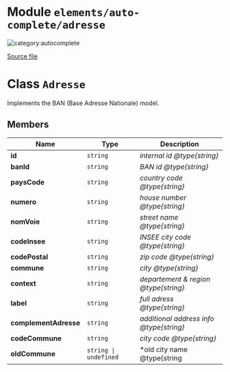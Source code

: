 # Module `elements/auto-complete/adresse`

![category:autocomplete](https://img.shields.io/badge/category-autocomplete-blue.svg?style=flat-square)



[Source file](..\src\elements\auto-complete\adresse.js)

# Class `Adresse`

Implements the BAN (Base Adresse Nationale) model.

## Members

Name | Type | Description
--- | --- | ---
__id__ | `string` | *internal id @type{string}*
__banId__ | `string` | *BAN id @type{string}*
__paysCode__ | `string` | *country code @type{string}*
__numero__ | `string` | *house number @type{string}*
__nomVoie__ | `string` | *street name @type{string}*
__codeInsee__ | `string` | *INSEE city code @type{string}*
__codePostal__ | `string` | *zip code @type{string}*
__commune__ | `string` | *city @type{string}*
__context__ | `string` | *departement &amp; region @type{string}*
__label__ | `string` | *full adress @type{string}*
__complementAdresse__ | `string` | *additional address info @type{string}*
__codeCommune__ | `string` | *city code @type{string}*
__oldCommune__ | `string \| undefined` | *old city name @type{string | undefined}*
